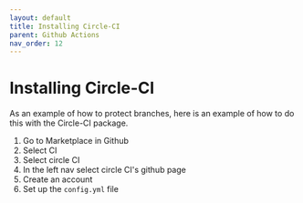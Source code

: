 ```yaml
---
layout: default
title: Installing Circle-CI
parent: Github Actions
nav_order: 12
---
```



# Installing Circle-CI

As an example of how to protect branches, here is an example of how to do this with the Circle-CI package.

1. Go to Marketplace in Github
2. Select CI
3. Select circle CI
4. In the left nav select circle CI's github page
5. Create an account
6. Set up the `config.yml` file
